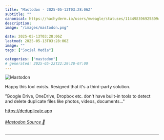 ```yaml
---
title: "Mastodon - 2025-05-13T03:28:06Z"
subtitle: ""
canonical: https://hachyderm.io/users/mweagle/statuses/114498396925899418
description:
image: "/images/mastodon.png"

date: 2025-05-13T03:28:06Z
lastmod: 2025-05-13T03:28:06Z
image: ""
tags: ["Social Media"]

categories: ["mastodon"]
# generated: 2025-05-22T22:29:20-07:00
---
```

![Mastodon](/images/mastodon.png)

<p>Happy this tool exists. Resigned that it&#39;s a third-party solution. </p><p>”Google Drive, OneDrive, Dropbox etc. don&#39;t have built-in tools to detect and delete duplicate files like photos, videos, documents...&quot;</p><p><a href="https://deduplicate.app" target="_blank" rel="nofollow noopener noreferrer" translate="no"><span class="invisible">https://</span><span class="">deduplicate.app</span><span class="invisible"></span></a></p>


###### [Mastodon Source 🐘](https://hachyderm.io/@mweagle/114498396925899418)

___
